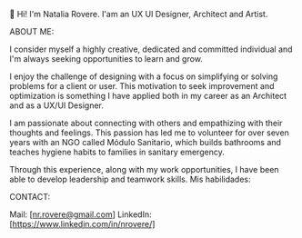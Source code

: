 👋 Hi! I'm Natalia Rovere. 
I'am an UX UI Designer, Architect and Artist. 


ABOUT ME:

I consider myself a highly creative, dedicated and committed individual and I'm always seeking opportunities to learn and grow.

I enjoy the challenge of designing with a focus on simplifying or solving problems for a client or user. This motivation to seek improvement and optimization is something I have applied both in my career as an Architect and as a UX/UI Designer.

I am passionate about connecting with others and empathizing with their thoughts and feelings. This passion has led me to volunteer for over seven years with an NGO called Módulo Sanitario, which builds bathrooms and teaches hygiene habits to families in sanitary emergency.

Through this experience, along with my work opportunities, I have been able to develop leadership and teamwork skills.
Mis habilidades:


CONTACT:

Mail: [nr.rovere@gmail.com]
LinkedIn: [https://www.linkedin.com/in/nrovere/]
